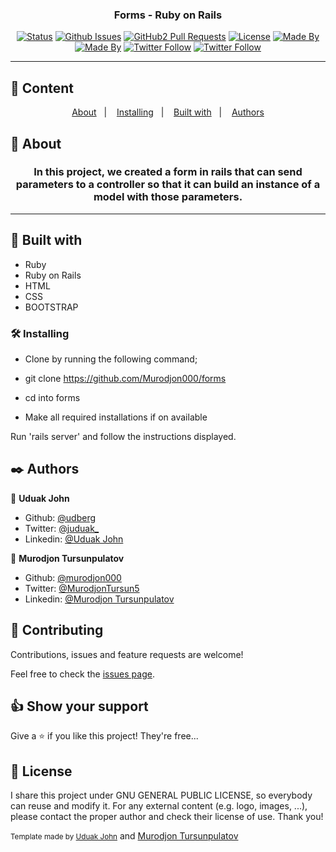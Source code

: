 
<h3 align="center">Forms - Ruby on Rails</h3>

<div align="center">

[![Status](https://img.shields.io/badge/status-active-success.svg)]()
[![Github Issues](https://img.shields.io/badge/GitHub-Issues-orange)](https://github.com/Murodjon000/forms/issues)
[![GitHub2 Pull Requests](https://img.shields.io/badge/GitHub-Pull%20Requests-blue)](https://github.com/Murodjon000/forms/pulls)
[![License](https://img.shields.io/badge/license-MIT-blue.svg)](/LICENSE)
[![Made By](https://img.shields.io/badge/Made%20By-Uduak%20John-brightgreen)](https://github.com/udberg)
[![Made By](https://img.shields.io/badge/Made%20By-Murodjon%20Tursunpulatov-brightgreen)](https://github.com/udberg)
[![Twitter Follow](https://img.shields.io/twitter/follow/juduak_?label=Follow%20Uduak%20on%20Twitter&style=social)](https://twitter.com/juduak_)
[![Twitter Follow](https://img.shields.io/twitter/follow/MurodjonTursun5?label=Follow%20Murod%20on%20Twitter&style=social)](https://twitter.com/MurodjonTursun5)

</div>

---

## 📝 Content
<p align="center">
<a href="#about">About</a>&nbsp;&nbsp;&nbsp;|&nbsp;&nbsp;&nbsp;
<a href="#installing">Installing</a>&nbsp;&nbsp;&nbsp;|&nbsp;&nbsp;&nbsp;
<a href="#built_using">Built with</a>&nbsp;&nbsp;&nbsp;|&nbsp;&nbsp;&nbsp;
<a href="#author">Authors</a>
</p>


## 🧐 About <a name = "about"></a>
<h3 align="center"> 
In this project, we created a form in rails that can send parameters to a controller so that it can build an instance of a model with those parameters.

</h3>

---

## 🔧 Built with<a name = "built_using"></a>

- Ruby
- Ruby on Rails
- HTML
- CSS
- BOOTSTRAP

### 🛠 Installing <a name = "installing"></a>

- Clone by running the following command;

- git clone https://github.com/Murodjon000/forms

- cd into forms

- Make all required installations if on available

Run 'rails server' and follow the instructions displayed.


## ✒️  Authors <a name = "author"></a>

👤 **Uduak John**

- Github: [@udberg](https://github.com/udberg)
- Twitter: [@juduak_](https://twitter.com/juduak_)
- Linkedin: [@Uduak John](https://www.linkedin.com/in/juduak/)

👤 **Murodjon Tursunpulatov**

- Github: [@murodjon000](https://github.com/murodjon000)
- Twitter: [@MurodjonTursun5](https://twitter.com/MurodjonTursun5)
- Linkedin: [@Murodjon Tursunpulatov](https://www.linkedin.com/in/murodjon-tursunpulatov-5189481b3/)

## 🤝 Contributing

Contributions, issues and feature requests are welcome!

Feel free to check the [issues page](https://github.com/Murodjon000/forms/issues).


## 👍 Show your support

Give a ⭐️ if you like this project! They're free...


## 📝 License

I share this project under GNU GENERAL PUBLIC LICENSE, so everybody can reuse and modify it. For any external content (e.g. logo, images, ...), please contact the proper author and check their license of use. Thank you!


<small>Template made by <a href='https://twitter.com/juduak_'>Uduak John</a></small> and <a href='https://twitter.com/MurodjonTursun5'>Murodjon Tursunpulatov</a></small>
